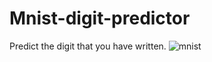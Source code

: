 # Mnist-digit-predictor
Predict the digit that you have written.
![mnist](https://github.com/BHEESETTIANAND/Mnist-digit-predictor/assets/101445444/62b6b74e-5cd9-4d3f-ac7f-24666657f08e)














